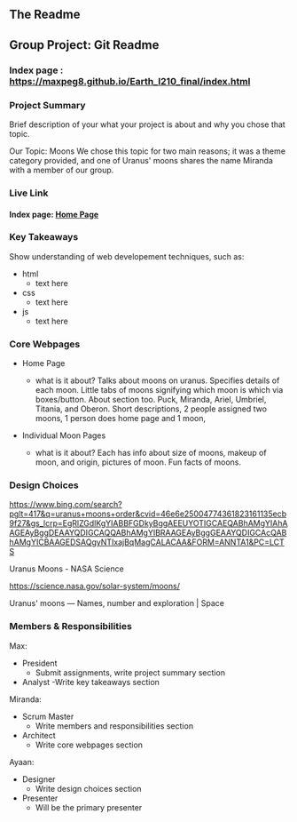## The Readme

## Group Project: Git Readme

### Index page : https://maxpeg8.github.io/Earth_I210_final/index.html

### Project Summary

Brief description of your what your project is about and why you chose that topic.

Our Topic: Moons
We chose this topic for two main reasons; it was a theme category provided, and one of Uranus' moons shares the name Miranda with a member of our group.

### Live Link

#### Index page: [Home Page](https://maxpeg8.github.io/Earth_I210_final/index.html)

### Key Takeaways

Show understanding of web developement techniques, such as:

- html
  - text here
- css
  - text here
- js
  - text here

### Core Webpages

- Home Page

  - what is it about? Talks about moons on uranus. Specifies details of each moon. Little tabs of moons signifying which moon is which via boxes/button. About section too. Puck, Miranda, Ariel, Umbriel, Titania, and Oberon. Short descriptions,
    2 people assigned two moons, 1 person does home page and 1 moon,

- Individual Moon Pages
  - what is it about? Each has info about size of moons, makeup of moon, and origin, pictures of moon. Fun facts of moons.

### Design Choices

https://www.bing.com/search?pglt=417&q=uranus+moons+order&cvid=46e6e25004774361823161135ecb9f27&gs_lcrp=EgRlZGdlKgYIABBFGDkyBggAEEUYOTIGCAEQABhAMgYIAhAAGEAyBggDEAAYQDIGCAQQABhAMgYIBRAAGEAyBggGEAAYQDIGCAcQABhAMgYICBAAGEDSAQgyNTIxajBqMagCALACAA&FORM=ANNTA1&PC=LCTS

Uranus Moons - NASA Science

https://science.nasa.gov/solar-system/moons/

Uranus' moons — Names, number and exploration | Space

### Members & Responsibilities

Max:

- President
  - Submit assignments, write project summary section
- Analyst
  -Write key takeaways section

Miranda:

- Scrum Master
  - Write members and responsibilities section
- Architect
  - Write core webpages section

Ayaan:

- Designer
  - Write design choices section
- Presenter
  - Will be the primary presenter
